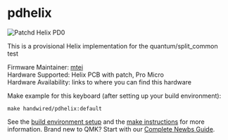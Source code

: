 # pdhelix

![Patchd Helix PD0](https://i.imgur.com/OvchUjl.jpg)

This is a provisional Helix implementation for the quantum/split_common test

Firmware Maintainer: [mtei](https://github.com/mtei)  
Hardware Supported: Helix PCB with patch, Pro Micro  
Hardware Availability: links to where you can find this hardware

Make example for this keyboard (after setting up your build environment):

    make handwired/pdhelix:default

See the [build environment setup](https://docs.qmk.fm/#/getting_started_build_tools) and the [make instructions](https://docs.qmk.fm/#/getting_started_make_guide) for more information. Brand new to QMK? Start with our [Complete Newbs Guide](https://docs.qmk.fm/#/newbs).
